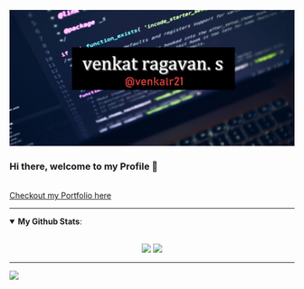 ![Home](https://github.com/venkatr21/venkatr21/blob/main/venkat.jpg)

### Hi there, welcome to my Profile 👋

<br>
<a href="https://venkatr21.github.io/mywebsite/">Checkout my Portfolio here </a>

---

<details open>
 <summary><b>My Github Stats</b>: </summary>
<br>
<p align = "center">
  <img src = "https://github-readme-stats.vercel.app/api?username=venkatr21&show_icons=true&theme=tokyonight&line_height=27">
  <img src = "https://github-readme-stats.vercel.app/api/top-langs/?username=venkatr21&hide=css,java,html&theme=tokyonight">
</p>
</details>

---

<img src="https://komarev.com/ghpvc/?username=venkatr21">
